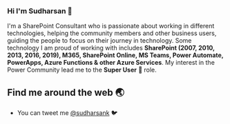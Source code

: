 ### Hi I'm Sudharsan 👋
I'm a SharePoint Consultant who is passionate about working in different technologies, helping the community members and other business users, guiding the people to focus on their journey in technology. Some technology I am proud of working with includes **SharePoint (2007, 2010, 2013, 2016, 2019), M365, SharePoint Online, MS Teams, Power Automate, PowerApps, Azure Functions & other Azure Services**. My interest in the Power Community lead me to the **Super User** :muscle: role.

## Find me around the web :earth_asia:
- You can tweet me [@sudharsank](https://twitter.com/sudharsank) :bird:
<!--
**sudharsank/sudharsank** is a ✨ _special_ ✨ repository because its `README.md` (this file) appears on your GitHub profile.

Here are some ideas to get you started:

- 🔭 I’m currently working on ...
- 🌱 I’m currently learning ...
- 👯 I’m looking to collaborate on ...
- 🤔 I’m looking for help with ...
- 💬 Ask me about ...
- 📫 How to reach me: ...
- 😄 Pronouns: ...
- ⚡ Fun fact: ...
-->
